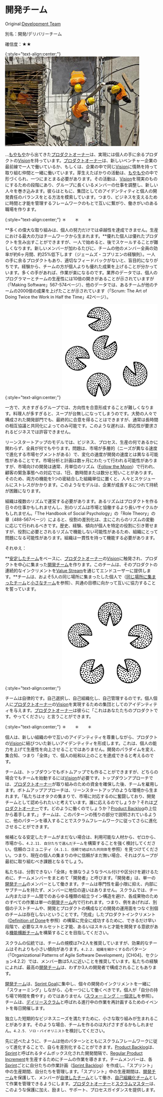 # 開発チーム

 Original:[Development Team](https://sites.google.com/a/scrumplop.org/published-patterns/product-organization-pattern-language/development-team)

別名：開発/デリバリーチーム

確信度：★★

{:style="text-align:center;"}
![ch02_14_14_Development_Team1](Images/ch02_14_14_Development_Team1.png)

...[もやもや](ch02_02_2_The_Mist.md)​から出てきた​[プロダクトオーナー](ch02_11_11_Product_Owner.md)​は、実現には個人の手に余るプロダクトの​[Vision](https://sites.google.com/a/scrumplop.org/published-patterns/value-stream/vision)​を持っています。[プロダクトオーナー](ch02_11_11_Product_Owner.md)は、新しいベンチャー企業の最前線で一人で働いているか、もしくは、企業の中で同じ[Vision](https://sites.google.com/a/scrumplop.org/published-patterns/value-stream/vision)に情熱を持って取り組む仲間と一緒に働いています。芽生えたばかりの活動は、[もやもや](ch02_02_2_The_Mist.md)の中で形づくられ、一つにまとまる必要があります。その活動は、[Vision](https://sites.google.com/a/scrumplop.org/published-patterns/value-stream/vision)を現実のものにするための段階にあり、グループに長くいるメンバーの仕事を調整し、新しい人々を巻き込みます。彼らはともに、集団としてのアイデンティティと個人の開発責任のバランスをとる方法を模索しています。つまり、ビジネスを支えるために時間と才能を管理するフレームワークのもとで互いに繋がり、働きがいのある職場を作ります。

{:style="text-align:center;"}
＊　　＊　　＊

**多くの偉大な取り組みは、個人の努力だけでは卓越性を達成できません。生産における最大の力はチームワークから生まれます。**優れた個人は優れたプロダクトを生み出すことができますが、一人で始めると、後でスケールすることが難しくなります。新しいメンバーが加わるたびに、チームの他のメンバー全員の効率が約6ヶ月間、約25%低下します（ジェームズ・コプリエンの経験則）。一人の手に余るプロダクトもあり、適切なフィードバックがないと、盲目的になりがちです。経験から、チームの方が個人よりも優れた成果を上げることが分かっています。多くの手があれば、作業が楽になるのです。業界のデータでは、個人のプログラマーとチームの生産性には10倍の開きがあることが示されていますが（「Making Software」567-574ページ）、他のデータでは、あるチームが他のチームの2000倍の成果を上げたことが示されています（「Scrum: The Art of Doing Twice the Work in Half the Time」42ページ）。

{:style="text-align:center;"}
![ch02_14_14_Development_Team2](Images/ch02_14_14_Development_Team2.png)

一方で、大きすぎるグループでは、方向性を合意形成することが難しくなります。料理人が多すぎると、スープが台無しになってしまうのです。大勢の人々で構成された開発部門でも、最終的に合意を得ることはできますが、通常は長時間の相互協議と共同化によってのみ可能です。このような遅れは、即応性が要求されるビジネスでは許容できません。

リーンスタートアップのモデルでは、ビジネス、プロセス、生産の何であるかに関わらず、全員が何でもやります。問題は、市場が多層的（ニーズが異なる速度で進化する市場セグメントがある）で、変化の速度が開発の速度とは異なる可能性があることです。市場分析と計画は数ヶ月にわたって行われる可能性がありますが、市場向けの開発は通常、月単位のリズム（​[Follow the Moon](https://sites.google.com/a/scrumplop.org/published-patterns/value-stream/sprint/follow-the-moon)）で行われ、顧客の緊急事態への対応では、1日、数時間または数分と短いことがあります。そのため、両方の機能を1つの密結合した組織単位に置くと、人々とスケジュールにストレスがかかります。このようなモデルは、企業が成長するにつれて持続が困難になります。

組織は複数のリズムで運営する必要があります。あるリズムはプロダクトを作る日々の仕事かもしれませんし、別のリズムは市場と協働するより長いサイクルかもしれません。「The Handbook of Social Psychology」の「Role Theory」の章（488-567ページ）によると、役割の差別化は、主にこれらのリズムの変動に応じて行われるべきです。歴史、経験、傾向が個人を特定の役割に引き寄せますが、役割に必要とされるリズムで機能しない可能性があるため、組織にとって問題になる可能性があります。組織は一貫性を持って機能する必要があります。

それゆえ：

**[安定したチーム](ch02_15_15_Stable_Teams.md)をベースに、[プロダクトオーナー](ch02_11_11_Product_Owner.md)の[Vision](https://sites.google.com/a/scrumplop.org/published-patterns/value-stream/vision)に触発され、プロダクトを中心に集まった[開発チーム](ch02_14_14_Development_Team.md)を作ります。このチームは、そのプロダクトの連続的なインクリメントを​[Value Stream](https://sites.google.com/a/scrumplop.org/published-patterns/value-stream)を通じてエンドユーザーに提供します。**チームは、およそ5人の同じ場所に集まったした個人で（[同じ場所に集まったチーム](ch02_08_8_Collocated_Team.md)と[小さなチーム](ch02_09_9_Small_Teams.md)を参照）、共通の目標に向かって互いに協力することを誓っています。

{:style="text-align:center;"}
![ch02_14_14_Development_Team3](Images/ch02_14_14_Development_Team3.png)

チームは自律的です。自己選択し、自己組織化し、自己管理するのです。個人個人に[プロダクトオーナー](ch02_11_11_Product_Owner.md)の[Vision](https://sites.google.com/a/scrumplop.org/published-patterns/value-stream/vision)を実現するための集団としてのアイデンティティを与えます。[プロダクトオーナー](ch02_11_11_Product_Owner.md)は彼らに「これはあなたたちのプロダクトです。やってください」と言うことができます。

{:style="text-align:center;"}
＊　　＊　　＊

個人は、新しい組織の中で互いのアイデンティティを尊重しながら、プロダクトの[Vision](https://sites.google.com/a/scrumplop.org/published-patterns/value-stream/vision)に結びついた新しいアイデンティティを形成します。これは、個人の能力を上げて生産性を向上させることではありません。開発のパラダイムを変え、集合知、つまり「全体」で、個人の総和以上のことを達成できると考えるのです。

チームは、トップダウンでもボトムアップでも作ることができますが、どちらの場合でもチームを始動するには[Vision](https://sites.google.com/a/scrumplop.org/published-patterns/value-stream/vision)が必要です。トップダウンアプローチでは、[プロダクトオーナー](ch02_11_11_Product_Owner.md)が取り組みのための資金を確保した後、チームを雇用します。ボトムアップアプローチは、リーンスタートアップのような環境から生まれます。「私たちはオタクの集まりで、市場に対応するのに奮闘しており、開発チームとして認められたいと考えています。誰に応えるのでしょうか？それは[プロダクトオーナー](ch02_11_11_Product_Owner.md)です。どのように働くのでしょうか？[Product Backlog](https://sites.google.com/a/scrumplop.org/published-patterns/value-stream/product-backlog)の上位から着手します。」 チームは、このパターンの残りの部分で説明されているように、他のパターンを導入することでスクラムフレームワークに従ってさらに進化させることができます。

候補となる安定したチームがまだない場合は、利用可能な人材から、ゼロから、市場から、`4.2.11. 自分たちで選んだチーム`を構築することを強く検討してください。信頼のコミュニティ（`4.1.1. 信頼で結ばれた共同体`を参照）を見つけてください。つまり、現在の個人の集まりの中に信頼がまだ無い場合、それはグループが最初に取り組むべき課題となるでしょう。

私たちは、分割できない「全体」を損なうようなラベル付けや区分けを避けるために、チームメンバーをまとめて「開発者」と呼びます。「開発者」は、単一の[開発チーム](ch02_14_14_Development_Team.md)のメンバーとして働きます。チームは専門性を最小限に抑え、内部にサブチームを持たず、メンバーに地位の違いはありません。スクラムでは、チーム内またはチーム間でのあらゆる種類の組立ライン構造を避け、各成果物のためのすべての作業は単一の[開発チーム](ch02_14_14_Development_Team.md)内で行われます。つまり、例をあげれば、別個のテストチームや、開発とプロダクトの構成などの開発の運用面をつなぐ別個のチームは存在しないということです。「完成」したプロダクトインクリメント（[Definition of Done](https://sites.google.com/a/scrumplop.org/published-patterns/value-stream/definition-of-done)を参照）の構築に完全に成功するために、できるだけ早い段階で、必要なスキルセットと才能、あるいはスキルと才能を開発する意欲がある[機能横断チーム](ch02_10_10_Cross_Functional_Team.md)を構築することを目指してください。

スクラムの伝統では、チームの規模は7±2人を推奨していますが、効果的なチームはそれよりも小さい傾向があります。`4.2.2. 組織を細かくする`のパターン（「Organizational Patterns of Agile Software Development」[CH04]、セクション4.2.2）では、メンバー数は5人に近いことを推奨しています。私たちの経験によれば、最高の[開発チーム](ch02_14_14_Development_Team.md)は、わずか3人の開発者で構成されることもあります。

[開発チーム](ch02_14_14_Development_Team.md)は、​[Sprint Goal](https://sites.google.com/a/scrumplop.org/published-patterns/value-stream/sprint-goal)に集中し、個々の開発のインクリメントを一緒に「スウォーミング」しながら、心を一つにして働くべきです。個人が「自分の持ち場で時間を費やす」のではありません（[スウォーミング：一個流し](ch02_26_25_Swarming_One_Piece_Continuous_Flow.md)を参照）。チームは、[デイリースクラム](ch02_30_29_Daily_Scrum.md)と呼ばれる進行中の作業を再計画するためのイベントを毎日開催します。

独立した短期的なビジネスニーズを満たすために、小さな取り組みが生まれることがあります。そのような場合、チームを作るのは大げさすぎるかもしれません。`4.2.5. ソロ・バイオリニスト`を検討してください。

先に述べたように、チームは他のパターンとともにスクラムフレームワークに従って進化することで、自らを差別化することができます。[Product Backlog](https://sites.google.com/a/scrumplop.org/published-patterns/value-stream/product-backlog)は、​[Sprint](https://sites.google.com/a/scrumplop.org/published-patterns/value-stream/sprint)​と呼ばれるタイムボックス化された開発間隔で、[Regular Product Increment](https://sites.google.com/a/scrumplop.org/published-patterns/value-stream/regular-product-increment)​を生産するためにチームの作業を導きます。チームメンバーは、各[Sprint](https://sites.google.com/a/scrumplop.org/published-patterns/value-stream/sprint)ごとに自分たちの作業計画（[Sprint Backlog](https://sites.google.com/a/scrumplop.org/published-patterns/value-stream/sprint-backlog)）を作成し、「スプリント」中の生産期間、自分たちを管理します。「スプリント」中の生産期間は、[開発チーム](ch02_14_14_Development_Team.md)を保護して、メンバーが​[自律したチーム](ch02_16_16_Autonomous_Team.md)として働き、[自己組織化チーム](ch02_17_17_Self_Organizing_Team.md)​として作業を管理できるようにします。[プロダクトオーナー](ch02_11_11_Product_Owner.md)と[スクラムマスター](ch02_20_19_ScrumMaster.md)は、このような保護に加え、励まし、サポート、プロセスガイダンスを提供します。

